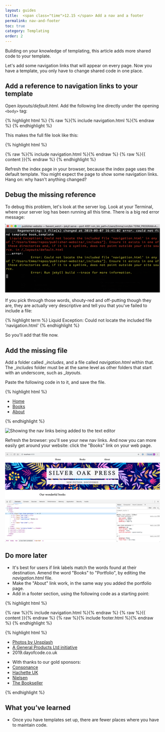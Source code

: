 ```yaml
---
layout: guides
title:  <span class="time">12.15 </span> Add a nav and a footer
permalink: nav-and-footer
toc: true
category: Templating
order: 2
---
```

<!-- <span class="tag tag--draft">Not started</span> -->
<!-- <span class="tag tag--progress">In progress</span> -->
<!-- <span class="tag tag--review">Ready for review</span> -->
<!-- <span class="tag tag--approved">Approved</span> -->

<p class="content__abstract">
  Building on your knowledge of templating, this article adds more shared code to your template.
</p>

Let's add some navigation links that will appear on every page. Now you have a template, you only have to change shared code in one place.

## Add a reference to navigation links to your template

Open _layouts/default.html_. Add the following line directly under the opening `<body>` tag:

{% highlight html %}
  {% raw %}{% include navigation.html %}{% endraw %}
{% endhighlight %}

This makes the full file look like this:

{% highlight html %}
  <!doctype html>
  <html>
    <head>
      <link rel="stylesheet" href="/css/main.css">
      <link href="https://fonts.googleapis.com/css?family=Amiri&display=swap" rel="stylesheet">
      <link href="https://fonts.googleapis.com/css?family=Noto+Sans:400,700&display=swap" rel="stylesheet">
    </head>
    <body>
      {% raw %}{% include navigation.html %}{% endraw %}
      {% raw %}{{ content }}{% endraw %}
    </body>
  </html>
{% endhighlight %}


Refresh the index page in your browser, because the index page uses the default template. You might expect the page to show some navigation links. Hang on: why hasn't anything changed?

## Debug the missing reference

To debug this problem, let's look at the server log. Look at your Terminal, where your server log has been running all this time. There is a big red error message:

![A screenshot of frightening looking errors on the server log](assets/images/errors.png)

If you pick through those words, shouty-red and off-putting though they are, they are actually very descriptive and tell you that you've failed to include a file:

{% highlight term %}
  Liquid Exception: Could not locate the included file 'navigation.html'
{% endhighlight %}

So you'll add that file now.

## Add the missing file

Add a folder called __includes_, and a file called _navigation.html_ within that. The __includes_ folder must be at the same level as other folders that start with an underscore, such as __layouts_.

Paste the following code in to it, and save the file.

{% highlight html %}
  <nav>
    <ul class="nav-item-container ">
      <li class="nav-item"><a href="/">Home</a></li>
      <li class="nav-item"><a href="/portfolio/">Books</a></li>
      <li class="nav-item"><a href="/about/">About</a></li>
    </ul>
  </nav>
{% endhighlight %}

![Showing the nav links being added to the text editor](assets/images/nav.gif)


Refresh the browser: you'll see your new nav links. And now you can more easily get around your website: click the "Books" link on your web page.

![Showing the nav links in the browser](assets/images/nav.png)

## Do more later

* It's best for users if link labels match the words found at their destination. Amend the word "Books" to "Portfolio", by editing the _navigation.html_ file.
* Make the "About" link work, in the same way you added the portfolio page.
* Add in a footer section, using the following code as a starting point:

{% highlight html %}
  <!-- _layouts/default.html -->
  <body>
    {% raw %}{% include navigation.html %}{% endraw %}
    {% raw %}{{ content }}{% endraw %}
    {% raw %}{% include footer.html %}{% endraw %}
  </body>
{% endhighlight %}

{% highlight html %}
<footer>
  <div class="wrapper">
    <ul>
      <li>
        <a href="https://unsplash.com/photos/gE1phX0Lbos">Photos by Unsplash</a>
      </li>
      <li>
        <a href="https://generalproducts.co">A General Products Ltd initiative</a>
      </li>
      <li>2019.dayofcode.co.uk</li>
    </ul>
    <ul>
      <li>With thanks to our gold sponsors:</li>
      <li>
        <a href="https://consonance.app">Consonance</a>
      </li>
      <li>
        <a href="https://www.hachette.co.uk/">Hachette UK</a>
      </li>
      <li>
        <a href="hhttps://www.nielsen.com/uk/en/">Nielsen</a>
      </li>
      <li>
        <a href="https://www.thebookseller.com/">The Bookseller</a>
      </li>
    </ul>
  </div>
</footer>

{% endhighlight %}

## What you’ve learned

* Once you have templates set up, there are fewer places where you have to maintain code.
